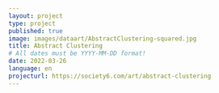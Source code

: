 ```yaml
---
layout: project
type: project
published: true
image: images/dataart/AbstractClustering-squared.jpg
title: Abstract Clustering
# All dates must be YYYY-MM-DD format!
date: 2022-03-26
language: en
projecturl: https://society6.com/art/abstract-clustering
---
```




